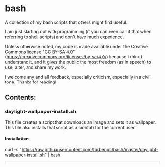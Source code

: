 # bash
A collection of my bash scripts that others might find useful.

I am just starting out with programming (if you can even call it that when referring to shell scripts) and don't have much experience. 

Unless otherwise noted, my code is made available under the Creative Commons license "CC BY-SA 4.0" (https://creativecommons.org/licenses/by-sa/4.0/) because I think I understand it, and it gives the public the most freedom (as in speech) to use, alter, and share my work.

I welcome any and all feedback, especially criticism, especially in a civil tone. Thanks for reading!

## Contents:

### daylight-wallpaper-install.sh	
This file creates a script that downloads an image and sets it as wallpaper.
This file also installs that script as a crontab for the current user.

#### Installation:
curl -s "https://raw.githubusercontent.com/torbengb/bash/master/daylight-wallpaper-install.sh" | bash

------------------
